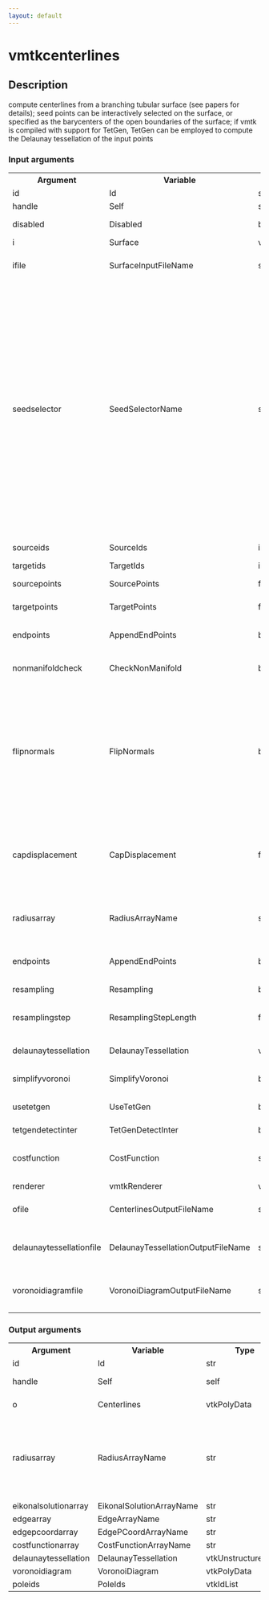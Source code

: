 ```yaml
---
layout: default
---
```

<h1>vmtkcenterlines</h1>
<h2>Description</h2>
compute centerlines from a branching tubular surface (see papers for details); seed points can be interactively selected on the surface, or specified as the barycenters of the open boundaries of the surface; if vmtk is compiled with support for TetGen, TetGen can be employed to compute the Delaunay tessellation of the input points
<h3>Input arguments</h3>
<table class="vmtkscripts">
<tr>
<th>Argument</th><th>Variable</th><th>Type</th><th>Length</th><th>Range</th><th>Default</th><th>Description</th>
</tr>
<tr><td>id</td><td>Id</td><td>str</td><td>1</td><td></td><td>0</td><td>script id</td>
</tr>
<tr><td>handle</td><td>Self</td><td>self</td><td>1</td><td></td><td></td><td>handle to self</td>
</tr>
<tr><td>disabled</td><td>Disabled</td><td>bool</td><td>1</td><td></td><td>0</td><td>disable execution and piping</td>
</tr>
<tr><td>i</td><td>Surface</td><td>vtkPolyData</td><td>1</td><td></td><td></td><td>the input surface</td>
</tr>
<tr><td>ifile</td><td>SurfaceInputFileName</td><td>str</td><td>1</td><td></td><td></td><td>filename for the default Surface reader</td>
</tr>
<tr><td>seedselector</td><td>SeedSelectorName</td><td>str</td><td>1</td><td>["pickpoint","openprofiles","carotidprofiles","idlist","pointlist"]</td><td>pickpoint</td><td>seed point selection method (pickpoint: interactive; openprofiles: choose among barycenters of open profiles of the surface; carotidprofiles: open profiles are automatically selected based on their z-axis coordinate (lower to higher: CCA, ECA, ICA)); idlist: list of surface point ids (specified as argument to -sourceids and -targetids); pointlist: list of surface points (specified as argument to -sourcepoints and -targetpoints)</td>
</tr>
<tr><td>sourceids</td><td>SourceIds</td><td>int</td><td>-1</td><td></td><td>[]</td><td>list of source point ids</td>
</tr>
<tr><td>targetids</td><td>TargetIds</td><td>int</td><td>-1</td><td></td><td>[]</td><td>list of target point ids</td>
</tr>
<tr><td>sourcepoints</td><td>SourcePoints</td><td>float</td><td>-1</td><td></td><td>[]</td><td>list of source point coordinates</td>
</tr>
<tr><td>targetpoints</td><td>TargetPoints</td><td>float</td><td>-1</td><td></td><td>[]</td><td>list of target point coordinates</td>
</tr>
<tr><td>endpoints</td><td>AppendEndPoints</td><td>bool</td><td>1</td><td></td><td>0</td><td>toggle append open profile barycenters to centerlines</td>
</tr>
<tr><td>nonmanifoldcheck</td><td>CheckNonManifold</td><td>bool</td><td>1</td><td></td><td>0</td><td>toggle checking the surface for non-manifold edges</td>
</tr>
<tr><td>flipnormals</td><td>FlipNormals</td><td>bool</td><td>1</td><td></td><td>0</td><td>flip normals after outward normal computation; outward oriented normals must be computed for the removal of outer tetrahedra; the algorithm might fail so for weird geometries, so changing this might solve the problem</td>
</tr>
<tr><td>capdisplacement</td><td>CapDisplacement</td><td>float</td><td>1</td><td></td><td>0.0</td><td>displacement of the center points of caps at open profiles along their normals (avoids the creation of degenerate tetrahedra)</td>
</tr>
<tr><td>radiusarray</td><td>RadiusArrayName</td><td>str</td><td>1</td><td></td><td>MaximumInscribedSphereRadius</td><td>name of the array where radius values of maximal inscribed spheres have to be stored</td>
</tr>
<tr><td>endpoints</td><td>AppendEndPoints</td><td>bool</td><td>1</td><td></td><td>0</td><td>toggle append open profile barycenters to centerlines</td>
</tr>
<tr><td>resampling</td><td>Resampling</td><td>bool</td><td>1</td><td></td><td>0</td><td>toggle centerlines resampling</td>
</tr>
<tr><td>resamplingstep</td><td>ResamplingStepLength</td><td>float</td><td>1</td><td>(0.0,)</td><td>1.0</td><td>distance between points in the resampled line</td>
</tr>
<tr><td>delaunaytessellation</td><td>DelaunayTessellation</td><td>vtkUnstructuredGrid</td><td>1</td><td></td><td></td><td>optional input Delaunay tessellation</td>
</tr>
<tr><td>simplifyvoronoi</td><td>SimplifyVoronoi</td><td>bool</td><td>1</td><td></td><td>0</td><td>toggle simplification of Voronoi diagram</td>
</tr>
<tr><td>usetetgen</td><td>UseTetGen</td><td>bool</td><td>1</td><td></td><td>0</td><td>toggle use TetGen to compute Delaunay tessellation</td>
</tr>
<tr><td>tetgendetectinter</td><td>TetGenDetectInter</td><td>bool</td><td>1</td><td></td><td>1</td><td>TetGen option</td>
</tr>
<tr><td>costfunction</td><td>CostFunction</td><td>str</td><td>1</td><td></td><td>1/R</td><td>specify cost function to be minimized during centerline computation</td>
</tr>
<tr><td>renderer</td><td>vmtkRenderer</td><td>vmtkRenderer</td><td>1</td><td></td><td></td><td>external renderer</td>
</tr>
<tr><td>ofile</td><td>CenterlinesOutputFileName</td><td>str</td><td>1</td><td></td><td></td><td>filename for the default Centerlines writer</td>
</tr>
<tr><td>delaunaytessellationfile</td><td>DelaunayTessellationOutputFileName</td><td>str</td><td>1</td><td></td><td></td><td>filename for the default DelaunayTessellation writer</td>
</tr>
<tr><td>voronoidiagramfile</td><td>VoronoiDiagramOutputFileName</td><td>str</td><td>1</td><td></td><td></td><td>filename for the default VoronoiDiagram writer</td>
</tr>
</table><h3>Output arguments</h3>
<table class="vmtkscripts">
<tr>
<th>Argument</th><th>Variable</th><th>Type</th><th>Length</th><th>Range</th><th>Default</th><th>Description</th>
</tr>
<tr><td>id</td><td>Id</td><td>str</td><td>1</td><td></td><td>0</td><td>script id</td>
</tr>
<tr><td>handle</td><td>Self</td><td>self</td><td>1</td><td></td><td></td><td>handle to self</td>
</tr>
<tr><td>o</td><td>Centerlines</td><td>vtkPolyData</td><td>1</td><td></td><td></td><td>the output centerlines</td>
</tr>
<tr><td>radiusarray</td><td>RadiusArrayName</td><td>str</td><td>1</td><td></td><td>MaximumInscribedSphereRadius</td><td>name of the array where radius values of maximal inscribed spheres are stored</td>
</tr>
<tr><td>eikonalsolutionarray</td><td>EikonalSolutionArrayName</td><td>str</td><td>1</td><td></td><td>EikonalSolution</td><td></td>
</tr>
<tr><td>edgearray</td><td>EdgeArrayName</td><td>str</td><td>1</td><td></td><td>EdgeArray</td><td></td>
</tr>
<tr><td>edgepcoordarray</td><td>EdgePCoordArrayName</td><td>str</td><td>1</td><td></td><td>EdgePCoordArray</td><td></td>
</tr>
<tr><td>costfunctionarray</td><td>CostFunctionArrayName</td><td>str</td><td>1</td><td></td><td>CostFunctionArray</td><td></td>
</tr>
<tr><td>delaunaytessellation</td><td>DelaunayTessellation</td><td>vtkUnstructuredGrid</td><td>1</td><td></td><td></td><td></td>
</tr>
<tr><td>voronoidiagram</td><td>VoronoiDiagram</td><td>vtkPolyData</td><td>1</td><td></td><td></td><td></td>
</tr>
<tr><td>poleids</td><td>PoleIds</td><td>vtkIdList</td><td>1</td><td></td><td></td><td></td>
</tr>
</table>
